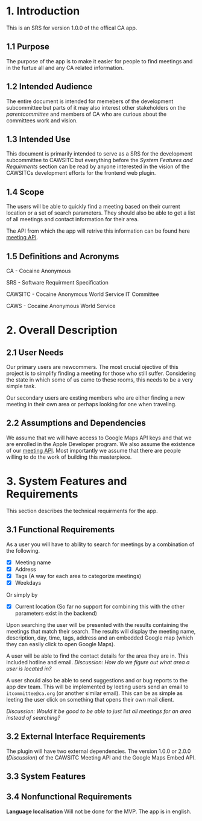 # 1. Introduction
This is an SRS for version 1.0.0 of the offical CA app.

## 1.1 Purpose
The purpose of the app is to make it easier for people to find meetings and in the furtue all and any CA related information.

## 1.2 Intended Audience
The entire document is intended for memebers of the development subcommittee but parts of it may also interest other stakeholders on the *parentcommittee* and members of CA who are curious about the committees work and vision.

## 1.3 Intended Use
This document is primarily intended to serve as a SRS for the development subcommittee to CAWSITC but everything before the *System Features and Requirments* section can be read by anyone interested in the vision of the CAWSITCs development efforts for the frontend web plugin.

## 1.4 Scope

The users will be able to quickly find a meeting based on their current location or a set of search parameters. They should also be able to get a list of all meetings and contact information for their area.

The API from which the app will retrive this information can be found here [meeting API](https://github.com/CAWSCIT/caws-api).

## 1.5 Definitions and Acronyms
CA - Cocaine Anonymous

SRS - Software Requirment Specification

CAWSITC - Cocaine Anonymous World Service IT Committee

CAWS - Cocaine Anonymous World Service

# 2. Overall Description

## 2.1 User Needs
Our primary users are newcommers. The most crucial ojective of this project is to simplify finding a meeting for those who still suffer. Considering the state in which some of us came to these rooms, this needs to be a very simple task.

Our secondary users are exsting members who are either finding a new meeting in their own area or perhaps looking for one when traveling.

## 2.2 Assumptions and Dependencies

We assume that we will have access to Google Maps API keys and that we are enrolled in the Apple Developer program.
We also assume the existence of our [meeting API](https://github.com/CAWSCIT/caws-api). Most importantly we assume that there are people willing to do the work of building this masterpiece.

# 3. System Features and Requirements

This section describes the technical requirments for the app.

## 3.1 Functional Requirements
As a user you will have to ability to search for meetings by a combination of the following.
- [x] Meeting name
- [x] Address
- [x] Tags (A way for each area to categorize meetings)
- [x] Weekdays

Or simply by

- [x] Current location (So far no support for combining this with the other parameters exist in the backend)

Upon searching the user will be presented with the results containing the meetings that match their search. The results will display the meeting name, description, day, time, tags, address and an embedded Google map (which they can easily click to open Google Maps).

A user will be able to find the contact details for the area they are in. This included hotline and email.
*Discussion: How do we figure out what area a user is located in?*

A user should also be able to send suggestions and or bug reports to the app dev team. This will be implemented by leeting users send an email to `itcommittee@ca.org` (or another similar email). This can be as simple as leeting the user click on something that opens their own mail client.

*Discussion: Would it be good to be able to just list all meetings for an area instead of searching?*

## 3.2 External Interface Requirements
The plugin will have two external dependencies. The version 1.0.0 or 2.0.0 (*Discussion*) of the CAWSITC Meeting API and the Google Maps Embed API.

## 3.3 System Features

## 3.4 Nonfunctional Requirements

__Language localisation__
Will not be done for the MVP. The app is in english.

